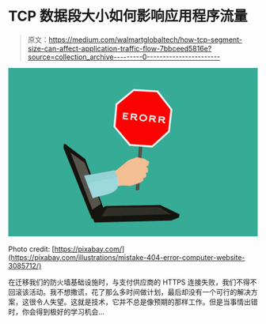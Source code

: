 # TCP 数据段大小如何影响应用程序流量

> 原文：<https://medium.com/walmartglobaltech/how-tcp-segment-size-can-affect-application-traffic-flow-7bbceed5816e?source=collection_archive---------0----------------------->

![](img/09cb216e99b6030b2722ce4abcb305fb.png)

Photo credit: [https://pixabay.com/](https://pixabay.com/illustrations/mistake-404-error-computer-website-3085712/)

在迁移我们的防火墙基础设施时，与支付供应商的 HTTPS 连接失败，我们不得不回滚该活动。我不想撒谎，花了那么多时间做计划，最后却没有一个可行的解决方案，这很令人失望。这就是技术，它并不总是像预期的那样工作。但是当事情出错时，你会得到极好的学习机会…